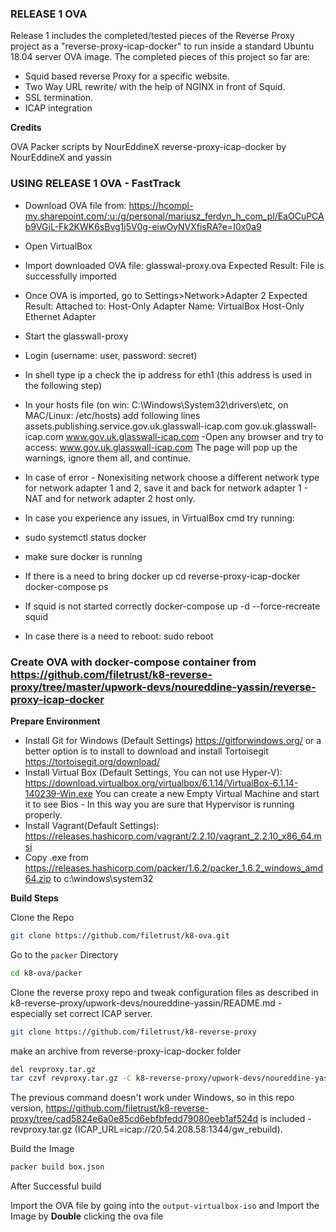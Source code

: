 ### RELEASE 1 OVA

Release 1 includes the completed/tested pieces of the Reverse Proxy project as a "reverse-proxy-icap-docker" to run inside a standard Ubuntu 18.04 server OVA image. The completed pieces of this project so far are:

- Squid based reverse Proxy for a specific website.
- Two Way URL rewrite/ with the help of NGINX in front of Squid.
- SSL termination.
- ICAP integration

**Credits**

OVA Packer scripts by NourEddineX
reverse-proxy-icap-docker by NourEddineX and yassin


### USING RELEASE 1 OVA - FastTrack 

- Download OVA file from: https://hcompl-my.sharepoint.com/:u:/g/personal/mariusz_ferdyn_h_com_pl/EaOCuPCAb9VGjL-Fk2KWK6sBvg1j5V0g-eiwOyNVXfisRA?e=I0x0a9
- Open VirtualBox
- Import downloaded OVA file: glasswal-proxy.ova
	Expected Result: File is successfully imported
- Once OVA is imported, go to Settings>Network>Adapter 2
	Expected Result: 
	Attached to: Host-Only Adapter
	Name: VirtualBox Host-Only Ethernet Adapter
- Start the glasswall-proxy
- Login (username: user, password: secret)
- In shell type 
	ip a
	check the ip address for eth1 (this address is used in the following step)
- In your hosts file (on win: C:\Windows\System32\drivers\etc, on MAC/Linux: /etc/hosts) add following lines
	<IPADDRESS STEP7>  assets.publishing.service.gov.uk.glasswall-icap.com
	<IPADDRESS STEP7>  gov.uk.glasswall-icap.com
	<IPADDRESS STEP7>  www.gov.uk.glasswall-icap.com 
-Open any browser and try to access: www.gov.uk.glasswall-icap.com
	The page will pop up the warnings, ignore them all, and continue. 


- In case of error - Nonexisiting network choose a different network type for network adapter 1 and 2, save it and back for network adapter 1 - NAT and for network adapter 2 host only.
- In case you experience any issues, in VirtualBox cmd try running:
- sudo systemctl status docker
- make sure docker is running
- If there is a need to bring docker up
	cd reverse-proxy-icap-docker
	docker-compose ps
- If squid is not started correctly
	docker-compose up -d --force-recreate squid
- In case there is a need to reboot:
	sudo reboot



### Create OVA with docker-compose container from https://github.com/filetrust/k8-reverse-proxy/tree/master/upwork-devs/noureddine-yassin/reverse-proxy-icap-docker

**Prepare Environment**

- Install Git for Windows (Default Settings) https://gitforwindows.org/ or a better option is to install to download and install Tortoisegit https://tortoisegit.org/download/
- Install Virtual Box (Default Settings, You can not use Hyper-V): https://download.virtualbox.org/virtualbox/6.1.14/VirtualBox-6.1.14-140239-Win.exe
	You can create a new Empty Virtual Machine and start it to see Bios - In this way you are sure that Hypervisor is running properly.
- Install Vagrant(Default Settings): https://releases.hashicorp.com/vagrant/2.2.10/vagrant_2.2.10_x86_64.msi
- Copy .exe from https://releases.hashicorp.com/packer/1.6.2/packer_1.6.2_windows_amd64.zip to c:\windows\system32


**Build Steps**

Clone the Repo

``` bash
git clone https://github.com/filetrust/k8-ova.git
```

Go to the `packer` Directory

``` bash
cd k8-ova/packer
```

Clone the reverse proxy repo and tweak configuration files as described in k8-reverse-proxy/upwork-devs/noureddine-yassin/README.md - especially set correct ICAP server.

```bash
git clone https://github.com/filetrust/k8-reverse-proxy
```

make an archive from reverse-proxy-icap-docker folder

```bash
del revproxy.tar.gz
tar czvf revproxy.tar.gz -C k8-reverse-proxy/upwork-devs/noureddine-yassin/ reverse-proxy-icap-docker/
```

The previous command doesn't work under Windows, so in this repo version, https://github.com/filetrust/k8-reverse-proxy/tree/cad5824e6a0e85cd6ebfbfedd79080eeb1af524d is included - revproxy.tar.gz (ICAP_URL=icap://20.54.208.58:1344/gw_rebuild).

Build the Image

``` bash
packer build box.json
```

After Successful build

Import the OVA file by going into the `output-virtualbox-iso` and Import the Image by **Double** clicking the ova file
